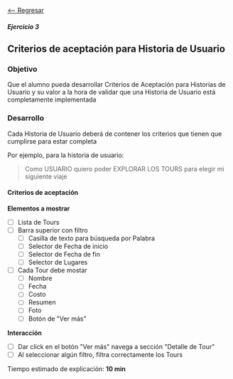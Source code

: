 [<-- Regresar](../)

##### Ejercicio 3

## Criterios de aceptación para Historia de Usuario

### Objetivo

Que el alumno pueda desarrollar Criterios de Aceptación para Historias de Usuario y su valor a la hora de validar que una Historia de Usuario está completamente implementada

### Desarrollo

Cada Historia de Usuario deberá de contener los criterios que tienen que cumplirse para estar completa

Por ejemplo, para la historia de usuario:

> Como USUARIO quiero poder EXPLORAR LOS TOURS para elegir mi siguiente viaje 

#### Criterios de aceptación

**Elementos a mostrar**

- [ ] Lista de Tours
- [ ] Barra superior con filtro
  - [ ] Casilla de texto para búsqueda por Palabra
  - [ ] Selector de Fecha de inicio
  - [ ] Selector de Fecha de fin
  - [ ] Selector de Lugares
- [ ] Cada Tour debe mostar
  - [ ] Nombre
  - [ ] Fecha
  - [ ] Costo
  - [ ] Resumen
  - [ ] Foto
  - [ ] Botón de "Ver más"

**Interacción**

- [ ] Dar click en el botón "Ver más" navega a sección "Detalle de Tour"
- [ ] Al seleccionar algún filtro, filtra correctamente los Tours

Tiempo estimado de explicación: **10 min**


